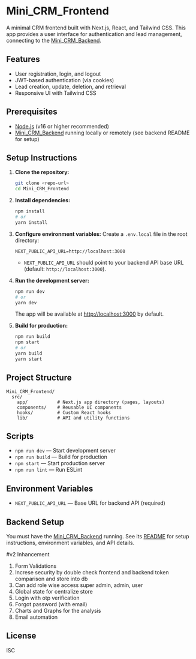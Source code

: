 # Mini_CRM_Frontend

A minimal CRM frontend built with Next.js, React, and Tailwind CSS. This app provides a user interface for authentication and lead management, connecting to the [Mini_CRM_Backend](../Mini_CRM_Backend/).

## Features
- User registration, login, and logout
- JWT-based authentication (via cookies)
- Lead creation, update, deletion, and retrieval
- Responsive UI with Tailwind CSS

## Prerequisites
- [Node.js](https://nodejs.org/) (v16 or higher recommended)
- [Mini_CRM_Backend](../Mini_CRM_Backend/) running locally or remotely (see backend README for setup)

## Setup Instructions

1. **Clone the repository:**
   ```bash
   git clone <repo-url>
   cd Mini_CRM_Frontend
   ```

2. **Install dependencies:**
   ```bash
   npm install
   # or
   yarn install
   ```

3. **Configure environment variables:**
   Create a `.env.local` file in the root directory:
   ```env
   NEXT_PUBLIC_API_URL=http://localhost:3000
   ```
   - `NEXT_PUBLIC_API_URL` should point to your backend API base URL (default: `http://localhost:3000`).

4. **Run the development server:**
   ```bash
   npm run dev
   # or
   yarn dev
   ```
   The app will be available at [http://localhost:3000](http://localhost:3000) by default.

5. **Build for production:**
   ```bash
   npm run build
   npm start
   # or
   yarn build
   yarn start
   ```

## Project Structure
```
Mini_CRM_Frontend/
  src/
    app/           # Next.js app directory (pages, layouts)
    components/    # Reusable UI components
    hooks/         # Custom React hooks
    lib/           # API and utility functions
```

## Scripts
- `npm run dev` — Start development server
- `npm run build` — Build for production
- `npm start` — Start production server
- `npm run lint` — Run ESLint

## Environment Variables
- `NEXT_PUBLIC_API_URL` — Base URL for backend API (required)

## Backend Setup
You must have the [Mini_CRM_Backend](../Mini_CRM_Backend/) running. See its [README](../Mini_CRM_Backend/README.md) for setup instructions, environment variables, and API details.

#v2 Inhancement
1. Form Validations
2. Increse security by double check frontend and backend token comparison and store into db
3. Can add role wise access super admin, admin, user
4. Global state for centralize store
5. Login with otp verification
6. Forgot password (with email)
7. Charts and Graphs for the analysis
8. Email automation

## License
ISC
